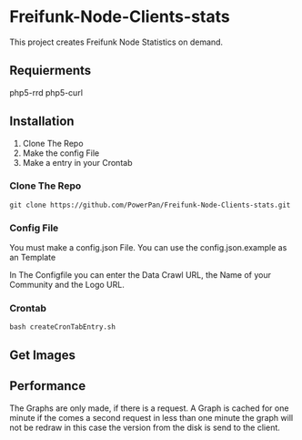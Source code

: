 # Freifunk-Node-Clients-stats

This project creates Freifunk Node Statistics on demand.

## Requierments

php5-rrd
php5-curl

## Installation

1. Clone The Repo
2. Make the config File
3. Make a entry in your Crontab

### Clone The Repo

```
git clone https://github.com/PowerPan/Freifunk-Node-Clients-stats.git
```
### Config File

You must make a config.json File. You can use the config.json.example as an Template

In The Configfile you can enter the Data Crawl URL, the Name of your Community and the Logo URL.

### Crontab

```
bash createCronTabEntry.sh
```

## Get Images

## Performance

The Graphs are only made, if there is a request. A Graph is cached for one minute if the comes a second request in less than one minute the graph will not be redraw in this case the version from the disk is send to the client.

